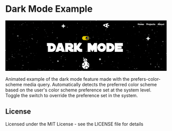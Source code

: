 # Dark Mode Example

<p align="center">
  <img src="https://github.com/ditdot-dev/dark-mode-example/blob/master/assets/dark-mode-screenshot-2.png?raw=true" alt="Dark Mode Screenshot"/>
</p>

Animated example of the dark mode feature made with the prefers-color-scheme media query. Automatically detects the preferred color scheme based on the user's color scheme preference set at the system level. Toggle the switch to override the preference set in the system.

## License

Licensed under the MIT License - see the LICENSE file for details
